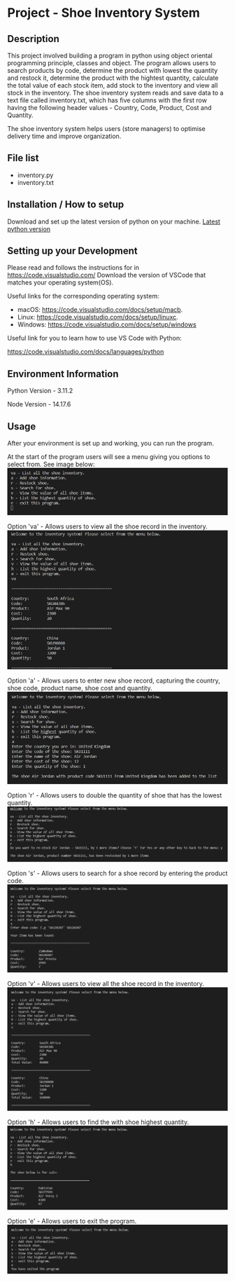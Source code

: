# Project - Shoe Inventory System
## Description
This project involved building a program in python using object oriental programming principle, classes and object. The program allows users to search products by code, determine the product with lowest the quantity and restock it, determine the product with the hightest quantity, calculate the total value of each stock item, add stock to the inventory and view all stock in the inventory. The shoe inventory system reads and save data to a text file called inventory.txt, which has five columns with the first row having the following header values - Country, Code, Product, Cost and Quantity.

The shoe inventory system helps users (store managers) to optimise delivery time and improve organization. 

## File list
- inventory.py
- inventory.txt

## Installation / How to setup
Download and set up the latest version of python on your machine. [Latest python version](https://www.python.org/downloads/)

## Setting up your Development
Please read and follows the instructions for in https://code.visualstudio.com/
Download the version of VSCode that matches your operating system(OS).

Useful links for the corresponding operating system:
- macOS: https://code.visualstudio.com/docs/setup/macb.
- Linux: https://code.visualstudio.com/docs/setup/linuxc.
- Windows: https://code.visualstudio.com/docs/setup/windows

Useful link for you to learn how to use VS Code with Python:

https://code.visualstudio.com/docs/languages/python

## Environment Information
Python Version - 3.11.2

Node Version - 14.17.6

## Usage
After your environment is set up and working, you can run the program.

At the start of the program users will see a menu giving you options to select from.  See image below:
<picture>
    <img src="/assets/images/projectIV/menu.png">
</picture>

Option 'va' - Allows users to view all the shoe record in the inventory.
<picture>
    <img src="/assets/images/projectIV/option-va.png">
</picture>

Option 'a' - Allows users to enter new shoe record, capturing the country, shoe code, product name, shoe cost and quantity.
<picture>
    <img src="/assets/images/projectIV/option-1.png">
</picture>

Option 'r' - Allows users to double the quantity of shoe that has the lowest quantity.
<picture>
    <img src="/assets/images/projectIV/option-2.png">
</picture>

Option 's' - Allows users to search for a shoe record by entering the product code.
<picture>
    <img src="/assets/images/projectIV/option-3.png">
</picture>

Option 'v' - Allows users to view all the shoe record in the inventory.
<picture>
    <img src="/assets/images/projectIV/option-4.png">
</picture>

Option 'h' - Allows users to find the with shoe highest quantity.
<picture>
    <img src="/assets/images/projectIV/option-5.png">
</picture>

Option 'e' - Allows users to exit the program.
<picture>
    <img src="/assets/images/projectIV/option-0.png">
</picture>
